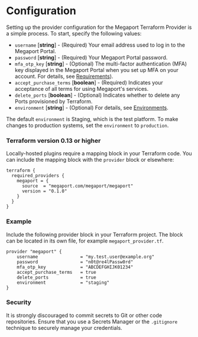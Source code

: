 # Configuration
Setting up the provider configuration for the Megaport Terraform Provider is a simple process. To start, specify the following values:

 - `username` [**string**] - (Required) Your email address used to log in to the Megaport Portal.
 - `password` [**string**] - (Required) Your Megaport Portal password.
 - `mfa_otp_key` [**string**] - (Optional) The multi-factor authentication (MFA) key displayed in the Megaport Portal when you set up MFA on your account. For details, see [Requirements](GettingStarted)).
 - `accept_purchase_terms` [**boolean**] - (Required) Indicates your acceptance of all terms for using Megaport's services.
 - `delete_ports` [**boolean**] - (Optional) Indicates whether to delete any Ports provisioned by Terraform.
 - `environment` [**string**] - (Optional) For details, see [Environments](Environments).

The default `environment` is Staging, which is the test platform. To make changes to production systems, set the `environment` to `production`.

### Terraform version 0.13 or higher  
Locally-hosted plugins require a mapping block in your Terraform code. You can include the mapping block with the `provider` block or elsewhere:
```
terraform {
  required_providers {
    megaport = {
      source  = "megaport.com/megaport/megaport"
      version = "0.1.0"
    }
  }
}
```

### Example
Include the following provider block in your Terraform project. The block can be located in its own file, for example `megaport_provider.tf`.

```
provider "megaport" {
    username                = "my.test.user@example.org"
    password                = "n0t@re4lPassw0rd"
    mfa_otp_key             = "ABCDEFGHIJK01234"
    accept_purchase_terms   = true
    delete_ports            = true
    environment             = "staging"
}
```

### Security

It is strongly discouraged to commit secrets to Git or other code repositories. Ensure that you use a Secrets Manager or the `.gitignore` technique to securely manage your credentials.

